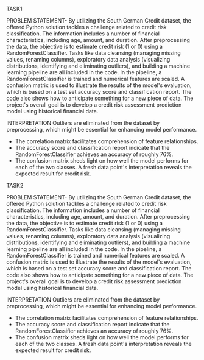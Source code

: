 TASK1

PROBLEM STATEMENT-
By utilizing the South German Credit dataset, the offered Python solution tackles a challenge related to credit risk classification. The information includes a number of financial characteristics, including age, amount, and duration. After preprocessing the data, the objective is to estimate credit risk (1 or 0) using a RandomForestClassifier. Tasks like data cleansing (managing missing values, renaming columns), exploratory data analysis (visualizing distributions, identifying and eliminating outliers), and building a machine learning pipeline are all included in the code. In the pipeline, a RandomForestClassifier is trained and numerical features are scaled. A confusion matrix is used to illustrate the results of the model's evaluation, which is based on a test set accuracy score and classification report.
The code also shows how to anticipate something for a new piece of data. The project's overall goal is to develop a credit risk assessment prediction model using historical financial data.

INTERPRETATION
Outliers are eliminated from the dataset by preprocessing, which might be essential for enhancing model performance.
- The correlation matrix facilitates comprehension of feature relationships.
- The accuracy score and classification report indicate that the RandomForestClassifier achieves an accuracy of roughly 76%.
- The confusion matrix sheds light on how well the model performs for each of the two classes.
A fresh data point's interpretation reveals the expected result for credit risk.

TASK2


PROBLEM STATEMENT-
By utilizing the South German Credit dataset, the offered Python solution tackles a challenge related to credit risk classification. The information includes a number of financial characteristics, including age, amount, and duration. After preprocessing the data, the objective is to estimate credit risk (1 or 0) using a RandomForestClassifier. Tasks like data cleansing (managing missing values, renaming columns), exploratory data analysis (visualizing distributions, identifying and eliminating outliers), and building a machine learning pipeline are all included in the code. In the pipeline, a RandomForestClassifier is trained and numerical features are scaled. A confusion matrix is used to illustrate the results of the model's evaluation, which is based on a test set accuracy score and classification report.
The code also shows how to anticipate something for a new piece of data. The project's overall goal is to develop a credit risk assessment prediction model using historical financial data.

INTERPRETATION
Outliers are eliminated from the dataset by preprocessing, which might be essential for enhancing model performance.
- The correlation matrix facilitates comprehension of feature relationships.
- The accuracy score and classification report indicate that the RandomForestClassifier achieves an accuracy of roughly 76%.
- The confusion matrix sheds light on how well the model performs for each of the two classes.
A fresh data point's interpretation reveals the expected result for credit risk.



